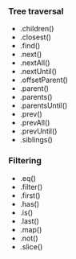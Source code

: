 ### Tree traversal
  - .children()
  - .closest()
  - .find()
  - .next()
  - .nextAll()
  - .nextUntil()
  - .offsetParent()
  - .parent()
  - .parents()
  - .parentsUntil()
  - .prev()
  - .prevAll()
  - .prevUntil()
  - .siblings()

### Filtering
  - .eq()
  - .filter()
  - .first()
  - .has()
  - .is()
  - .last()
  - .map()
  - .not()
  - .slice()
